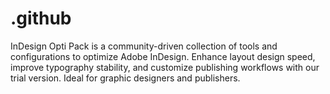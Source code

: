 # .github
InDesign Opti Pack is a community-driven collection of tools and configurations to optimize Adobe InDesign. Enhance layout design speed, improve typography stability, and customize publishing workflows with our trial version. Ideal for graphic designers and publishers.
